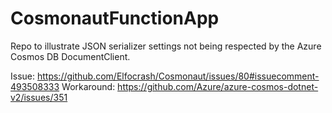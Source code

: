 # CosmonautFunctionApp
Repo to illustrate JSON serializer settings not being respected by the Azure Cosmos DB DocumentClient.

Issue: https://github.com/Elfocrash/Cosmonaut/issues/80#issuecomment-493508333
Workaround: https://github.com/Azure/azure-cosmos-dotnet-v2/issues/351
